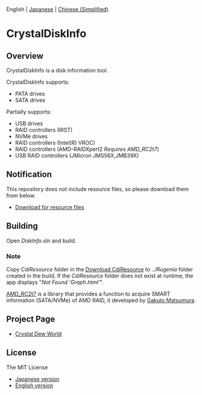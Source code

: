 English | [Japanese](./README.ja.md) | [Chinese (Simplified)](./README.sc.md)

# CrystalDiskInfo

## Overview
CrystalDiskInfo is a disk information tool.

CrystalDiskInfo supports:
- PATA drives
- SATA drives

Partially supports:
- USB drives
- RAID controllers (IRST)
- NVMe drives
- RAID controllers (Intel(R) VROC)
- RAID controllers (AMD-RAIDXpert2 *Requires AMD_RC2t7*)
- USB RAID controllers (JMicron JMS56X,JMB39X)

## Notification
This repository does not include resource files, so please download them from below.
- [Download for resource files](https://crystalmark.info/redirect.php?product=CrystalDiskInfo)

## Building

Open *DiskInfo.sln* and build.

### Note
Copy *CdiResource* folder in the [Download CdiResource](https://crystalmark.info/redirect.php?product=CrystalDiskInfo) to *../Rugenia* folder created in the build. If the *CdiResource* folder does not exist at runtime, the app displays "*Not Found 'Graph.html'*".

[AMD_RC2t7](https://thilmera.com/project/AMD_RC2t7/) is a library that provides a function to acquire SMART information (SATA/NVMe) of AMD RAID, it developed by [Gakuto Matsumura](https://twitter.com/thilmera7).

## Project Page
- [Crystal Dew World](https://crystalmark.info/)

## License
The MIT License
- [Japanese version](https://crystalmark.info/ja/software/crystaldiskinfo/crystaldiskinfo-license/)
- [English version](https://crystalmark.info/en/software/crystaldiskinfo/crystaldiskinfo-license/)
